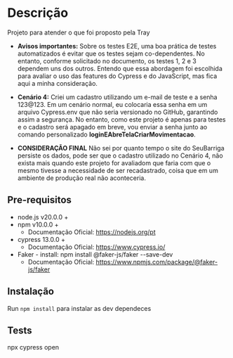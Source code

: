 # Descrição
Projeto para atender o que foi proposto pela Tray

- **Avisos importantes:** Sobre os testes E2E, uma boa prática de testes automatizados é evitar que os testes sejam co-dependentes. No entanto, conforme solicitado no documento, os testes 1, 2 e 3 dependem uns dos outros. Entendo que essa abordagem foi escolhida para avaliar o uso das features do Cypress e do JavaScript, mas fica aqui a minha consideração.

- **Cenário 4:** Criei um cadastro utilizando um e-mail de teste e a senha 123@123. Em um cenário normal, eu colocaria essa senha em um arquivo Cypress.env que não seria versionado no GitHub, garantindo assim a segurança. No entanto, como este projeto é apenas para testes e o cadastro será apagado em breve, vou enviar a senha junto ao comando personalizado **loginEAbreTelaCriarMovimentacao**.

- **CONSIDERAÇÃO FINAL** Não sei por quanto tempo o site do SeuBarriga persiste os dados, pode ser que o cadastro utilizado no Cenário 4, não exista mais quando este projeto for avaliadom que faria com que o mesmo tivesse a necessidade de ser recadastrado, coisa que em um ambiente de produção real não aconteceria.


## Pre-requisitos
- node.js v20.0.0 + 
- npm v10.0.0 + 
    - Documentação Oficial: https://nodejs.org/pt 
- cypress 13.0.0 + 
    - Documentação Oficial: https://www.cypress.io/
- Faker - install: npm install @faker-js/faker --save-dev
    - Documentação Oficial: https://www.npmjs.com/package/@faker-js/faker


## Instalação

Run `npm install` para instalar as dev dependeces

## Tests

npx cypress open




